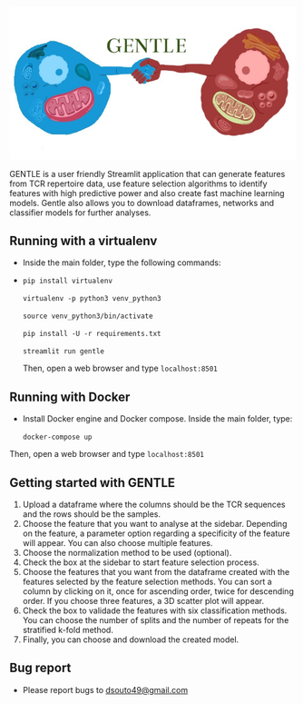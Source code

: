 ![alt text](gentle_icon.jpeg)

GENTLE is a user friendly Streamlit application that can generate features from TCR repertoire data, use feature selection algorithms to identify features with high predictive power and also create fast machine learning models. Gentle also allows you to download dataframes, networks and classifier models for further analyses.

## Running with a virtualenv

- Inside the main folder, type the following commands:
- 
  `pip install virtualenv`
  
  `virtualenv -p python3 venv_python3`
  
  `source venv_python3/bin/activate`
  
  `pip install -U -r requirements.txt`
  
  `streamlit run gentle`
  
  Then, open a web browser and type `localhost:8501`
   
## Running with Docker

- Install Docker engine and Docker compose. Inside the main folder, type:

  `docker-compose up`
  
Then, open a web browser and type `localhost:8501`

## Getting started with GENTLE

1. Upload a dataframe where the columns should be the TCR sequences and the rows should be the samples. 
2. Choose the feature that you want to analyse at the sidebar. Depending on the feature, a parameter option regarding a specificity of the feature will appear. You can also choose multiple features.
3. Choose the normalization method to be used (optional).
4. Check the box at the sidebar to start feature selection process.
5. Choose the features that you want from the dataframe created with the features selected by the feature selection methods. You can sort a column by clicking on it, once for ascending order, twice for descending order. If you choose three features, a 3D scatter plot will appear. 
6. Check the box to validade the features with six classification methods. You can choose the number of splits and the number of repeats for the stratified k-fold method.
7. Finally, you can choose and download the created model.
  
## Bug report

- Please report bugs to dsouto49@gmail.com









